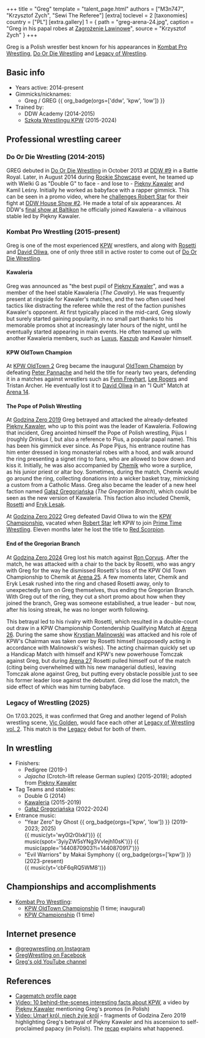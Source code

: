 +++
title = "Greg"
template = "talent_page.html"
authors = ["M3n747", "Krzysztof Zych", "Sewi The Referee"]
[extra]
toclevel = 2
[taxonomies]
country = ["PL"]
[extra.gallery]
1 = { path = "greg-arena-24.jpg", caption = "Greg in his papal robes at [Zagrożenie Lawinowe](@/e/kpw/2024-02-16-kpw-arena-24.md)", source = "Krzysztof Zych" }
+++

Greg is a Polish wrestler best known for his appearances in [Kombat Pro Wrestling](@/o/kpw.md), [Do Or Die Wrestling](@/o/ddw.md) and [Legacy of Wrestling](@/o/low.md).

## Basic info

* Years active: 2014-present
* Gimmicks/nicknames:
  - Greg / GREG {{ org_badge(orgs=['ddw', 'kpw', 'low']) }}
* Trained by:
  - DDW Academy (2014-2015)
  - [Szkoła Wrestlingu KPW](@/o/szkola-kpw.md) (2015-2024)

## Professional wrestling career

### Do Or Die Wrestling (2014-2015)

GREG debuted in [Do Or Die Wrestling](@/o/ddw.md) in October 2013 at [DDW #9](@/e/ddw/2013-10-25-ddw-9.md) in a Battle Royal. Later, in August 2014 during [Rookie Showcase](@/e/ddw/2014-08-16-ddw-pokaz-adeptow.md) event, he teamed up with Wielki G as "Double G" to face - and lose to - [Piękny Kawaler](@/w/piekny-kawaler.md) and Kamil Leśny. Initially he worked as babyface with a rapper gimmick. This can be seen in a promo video, where he [challenges Robert Star][greg-rap] for their fight at [DDW House Show #2](@/e/ddw/2015-05-02-ddw-house-show-2.md). He made a total of six appearances. At DDW's [final show at Baltikon](@/e/ddw/2015-07-24-ddw-baltikon.md) he officially joined Kawaleria - a villainous stable led by Piękny Kawaler.

### Kombat Pro Wrestling (2015-present)

Greg is one of the most experienced [KPW](@/o/kpw.md) wrestlers, and along with [Rosetti](@/w/rosetti.md) and [David Oliwa](@/w/david-oliwa.md), one of only three still in active roster to come out of [Do Or Die Wrestling](@/o/ddw.md).

#### Kawaleria

Greg was announced as "the best pupil of [Piękny Kawaler](@/w/piekny-kawaler.md)", and was a member of the heel stable Kawaleria (_The Cavalry_).
He was frequently present at ringside for Kawaler's matches, and the two often used heel tactics like distracting the referee while the rest of the faction punishes Kawaler's opponent.
At first typically placed in the mid-card, Greg slowly but surely started gaining popularity, in no small part thanks to his memorable promos shot at increasingly later hours of the night, until he eventually started appearing in main events. He often teamed up with another Kawaleria members, such as [Luxus](@/w/luxus.md), [Kaszub](@/w/kaszub.md) and Kawaler himself.

#### KPW OldTown Champion

At [KPW OldTown 2](@/e/kpw/2017-07-23-kpw-oldtown-2.md) Greg became the inaugural [OldTown Champion](@/c/kpw-old-town-championship.md) by defeating [Peter Pannache](@/w/peter-pannache.md) and held the title for nearly two years, defending it in a matches against wrestlers such as [Fynn Freyhart](@/w/fynn-freyhart.md), [Lee Rogers](@/w/lee-rogers.md) and Tristan Archer. He eventually lost it to [David Oliwa](@/w/david-oliwa.md) in an "I Quit" Match at [Arena 14](@/e/kpw/2019-06-15-kpw-arena-14.md).

#### The Pope of Polish Wrestling

At [Godzina Zero 2019](@/e/kpw/2019-08-17-kpw-godzina-zero-2019.md) Greg betrayed and attacked the already-defeated [Piękny Kawaler](@/w/piekny-kawaler.md), who up to this point was the leader of Kawaleria.
Following that incident, Greg anointed himself the Pope of Polish wrestling, Pijus I (roughly _Drinkus I_, but also a reference to Pius, a popular papal name).
This has been his gimmick ever since. As Pope Pijus, his entrance routine has him enter dressed in long monasterial robes with a hood, and walk around the ring presenting a signet ring to fans, who are allowed to bow down and kiss it.
Initially, he was also accompanied by [Chemik](@/w/chemik.md) who wore a surplice, as his junior priest or altar boy. Sometimes, during the match, Chemik would go around the ring, collecting donations into a wicker basket tray, mimicking a custom from a Catholic Mass.
Greg also became the leader of a new heel faction named [Gałąź Gregoriańska](@/tt/galaz-gregorianska.md) (_The Gregorian Branch_), which could be seen as the new version of Kawaleria. This faction also included Chemik, [Rosetti](@/w/rosetti.md) and [Eryk Lesak](@/w/eryk-lesak.md).

At [Godzina Zero 2022](@/e/kpw/2022-09-17-kpw-godzina-zero-2022.md) Greg defeated David Oliwa to win the [KPW Championship](@/c/kpw-championship.md), vacated when [Robert Star](@/w/robert-star.md) left KPW to join [Prime Time Wrestling](@/o/ptw.md). Eleven months later he lost the title to [Red Scorpion](@/w/red-scorpion.md).

#### End of the Gregorian Branch

At [Godzina Zero 2024](@/e/kpw/2024-09-07-kpw-godzina-zero-2024.md) Greg lost his match against [Ron Corvus](@/w/ron-corvus.md). After the match, he was attacked with a chair to the back by Rosetti, who was angry with Greg for the way he dismissed Rosetti's loss of the KPW Old Town Championship to Chemik at [Arena 25](@/e/kpw/2024-05-17-kpw-arena-25.md). A few moments later, Chemik and Eryk Lesak rushed into the ring and chased Rosetti away, only to unexpectedly turn on Greg themselves, thus ending the Gregorian Branch. With Greg out of the ring, they cut a short promo about how when they joined the branch, Greg was someone estabilished, a true leader - but now, after his losing streak, he was no longer worth following.

This betrayal led to his rivalry with Rosetti, which resulted in a double-count out draw in a KPW Championship Contendership Qualifying Match at [Arena 26](@/e/kpw/2024-11-15-kpw-arena-26.md). During the same show [Krystian Malinowski](@/w/krystian-malinowski.md) was attacked and his role of KPW's Chairman was taken over by Rosetti himself (supposedly acting in accordance with Malinowski's wishes). The acting chairman quickly set up a Handicap Match with himself and KPW's new powerhouse Tomczak against Greg, but during [Arena 27](@/e/kpw/2025-01-24-kpw-arena-27.md) Rosetti pulled himself out of the match (citing being overwhelmed with his new managerial duties), leaving Tomczak alone against Greg, but putting every obstacle possible just to see his former leader lose against the debutant. Greg did lose the match, the side effect of which was him turning babyface.

### Legacy of Wrestling (2025)

On 17.03.2025, it was confirmed that Greg and another legend of Polish wrestling scene, [Vic Golden](@/w/vic-golden.md), would face each other at [Legacy of Wrestling vol. 2](@/e/low/2025-04-06-low-2.md). This match is the [Legacy](@/o/low.md) debut for both of them.

## In wrestling

* Finishers:
  - Pedigree (2019-)
  - _Jajacha_ (Crotch-lift release German suplex) (2015-2019); adopted from [Piękny Kawaler](@/w/piekny-kawaler.md)
* Tag Teams and stables:
  - Double G (2014)
  - [Kawaleria](@/tt/kawaleria.md) (2015-2019)
  - [Gałąź Gregoriańska](@/tt/galaz-gregorianska.md) (2022-2024)
* Entrance music:
  - "Year Zero" by Ghost
    {{ org_badge(orgs=['kpw', 'low']) }} (2019-2023; 2025) <br>
    {{ music(yt='wy0l2r0IxkI')}}
    {{ music(spot='3yiyZW5sYNg3VvIejh10sK')}}
    {{ music(apple='1440870903?i=1440870917')}}
  - "Evil Warriors" by Makai Symphony
    {{ org_badge(orgs=['kpw']) }} (2023-present) <br>
    {{ music(yt='cbF6qRQ5WM8')}}

## Championships and accomplishments

* [Kombat Pro Wrestling](@/o/kpw.md):
  - [KPW OldTown Championship](@/c/kpw-old-town-championship.md) (1 time; inaugural)
  - [KPW Championship](@/c/kpw-championship.md) (1 time)

## Internet presence

* [@gregwrestling on Instagram](https://www.instagram.com/gregwrestling/)
* [GregWrestling on Facebook](https://www.facebook.com/gregwrestling/)
* [Greg's old YouTube channel](https://www.youtube.com/@g.r.e.g.6760/videos)

## References

* [Cagematch profile page](https://www.cagematch.net/?id=2&nr=19626)
* [Video: 10 behind-the-scenes interesting facts about KPW](https://www.youtube.com/watch?v=sb831M7cs4I), a video by [Piękny Kawaler](@/w/piekny-kawaler.md) mentioning Greg's promos (in Polish)
* [Video: Umarł król, niech żyje król](https://www.youtube.com/watch?v=D3v7UD5DE_E) - fragments of Godzina Zero 2019 highlighting Greg's betrayal of Piękny Kawaler and his ascension to self-proclaimed papacy (in Polish). The [recap](@/e/kpw/2019-08-17-kpw-godzina-zero-2019.md#aftermath) explains what happened.

[greg-rap]: https://www.youtube.com/watch?v=P7m2nsHC6eA

